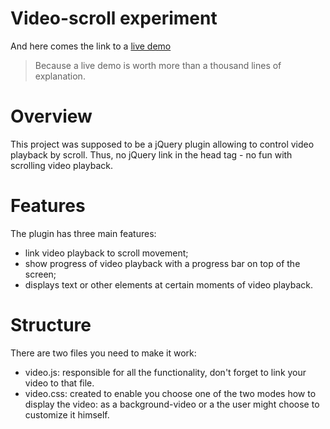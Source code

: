 Video-scroll experiment
============
And here comes the link to a [live demo](http://plugin.nataliasoloveva.com "Bouncing ball madness")
> Because a live demo is worth more than a thousand lines of explanation.

# Overview
This project was supposed to be a jQuery plugin allowing to control video playback by scroll. Thus, no jQuery link in the head tag - no fun with scrolling video playback.

# Features
The plugin has three main features:
- link video playback to scroll movement;
- show progress of video playback with a progress bar on top of the screen;
- displays text or other elements at certain moments of video playback.

# Structure
There are two files you need to make it work:
- video.js: responsible for all the functionality, don't forget to link your video to that file.
- video.css: created to enable you choose one of the two modes how to display the video: as a background-video
or a the user might choose to customize it himself.
